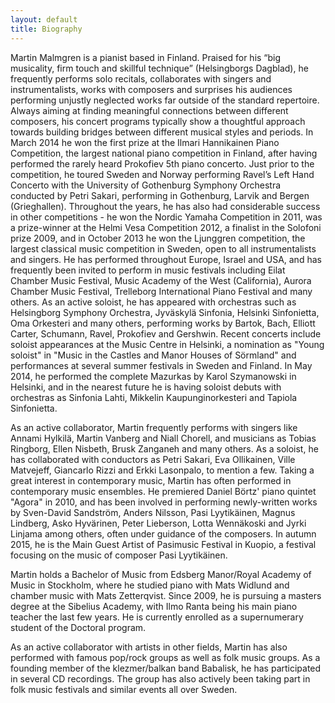 ```yaml
---
layout: default
title: Biography
---
```


Martin Malmgren is a pianist based in Finland. Praised for his “big musicality, firm touch and skillful technique” (Helsingborgs Dagblad), he frequently performs solo recitals, collaborates with singers and instrumentalists, works with composers and surprises his audiences performing unjustly neglected works far outside of the standard repertoire. Always aiming at finding meaningful connections between different composers, his concert programs typically show a thoughtful approach towards building bridges between different musical styles and periods. In March 2014 he won the first prize at the Ilmari Hannikainen Piano Competition, the largest national piano competition in Finland, after having performed the rarely heard Prokofiev 5th piano concerto. Just prior to the competition, he toured Sweden and Norway performing Ravel’s Left Hand Concerto with the University of Gothenburg Symphony Orchestra conducted by Petri Sakari, performing in Gothenburg, Larvik and Bergen (Grieghallen). Throughout the years, he has also had considerable success in other competitions - he won the Nordic Yamaha Competition in 2011, was a prize-winner at the Helmi Vesa Competition 2012, a finalist in the Solofoni prize 2009, and in October 2013 he won the Ljunggren competition, the largest classical music competition in Sweden, open to all instrumentalists and singers. He has performed throughout Europe, Israel and USA, and has frequently been invited to perform in music festivals including Eilat Chamber Music Festival, Music Academy of the West (California), Aurora Chamber Music Festival, Trelleborg International Piano Festival and many others. As an active soloist, he has appeared with orchestras such as Helsingborg Symphony Orchestra, Jyväskylä Sinfonia, Helsinki Sinfonietta, Oma Orkesteri and many others, performing works by Bartok, Bach, Elliott Carter, Schumann, Ravel, Prokofiev and Gershwin. Recent concerts include soloist appearances at the Music Centre in Helsinki, a nomination as "Young soloist" in "Music in the Castles and Manor Houses of Sörmland" and performances at several summer festivals in Sweden and Finland. In May 2014, he performed the complete Mazurkas by Karol Szymanowski in Helsinki, and in the nearest future he is having soloist debuts with orchestras as Sinfonia Lahti, Mikkelin Kaupunginorkesteri and Tapiola Sinfonietta.   
   
As an active collaborator, Martin frequently performs with singers like Annami Hylkilä, Martin Vanberg and Niall Chorell, and musicians as Tobias Ringborg, Ellen Nisbeth, Brusk Zanganeh and many others. As a soloist, he has collaborated with conductors as Petri Sakari, Eva Ollikainen, Ville Matvejeff, Giancarlo Rizzi and Erkki Lasonpalo, to mention a few.
Taking a great interest in contemporary music, Martin has often performed in contemporary music ensembles. He premiered Daniel Börtz' piano quintet "Agora" in 2010, and has been involved in performing newly-written works by Sven-David Sandström, Anders Nilsson, Pasi Lyytikäinen, Magnus Lindberg, Asko Hyvärinen, Peter Lieberson, Lotta Wennäkoski and Jyrki Linjama among others, often under guidance of the composers. In autumn 2015, he is the Main Guest Artist of Pasimusic Festival in Kuopio, a festival focusing on the music of composer Pasi Lyytikäinen.   
   
Martin holds a Bachelor of Music from Edsberg Manor/Royal Academy of Music in Stockholm, where he studied piano with Mats Widlund and chamber music with Mats Zetterqvist. Since 2009, he is pursuing a masters degree at the Sibelius Academy, with Ilmo Ranta being his main piano teacher the last few years. He is currently enrolled as a supernumerary student of the Doctoral program.   
   
As an active collaborator with artists in other fields, Martin has also performed with famous pop/rock groups as well as folk music groups. As a founding member of the klezmer/balkan band Babalisk, he has participated in several CD recordings. The group has also actively been taking part in folk music festivals and similar events all over Sweden.
